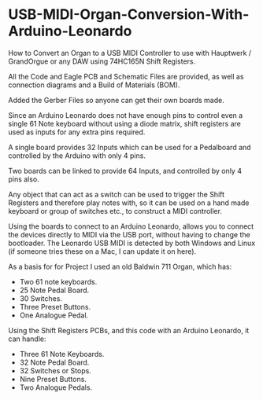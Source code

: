 # USB-MIDI-Organ-Conversion-With-Arduino-Leonardo
How to Convert an Organ to a USB MIDI Controller to use with Hauptwerk / GrandOrgue or any DAW using 74HC165N Shift Registers.

All the Code and Eagle PCB and Schematic Files are provided, as well as connection diagrams and a Build of Materials (BOM).

Added the Gerber Files so anyone can get their own boards made.

Since an Arduino Leonardo does not have enough pins to control even a single 61 Note keyboard without using a diode matrix, shift registers are used as inputs for any extra pins required. 

A single board provides 32 Inputs which can be used for a Pedalboard and controlled by the Arduino with only 4 pins. 

Two boards can be linked to provide 64 Inputs, and controlled by only 4 pins also. 

Any object that can act as a switch can be used to trigger the Shift Registers and therefore play notes with, so it can be used on a hand made keyboard or group of switches etc., to construct a MIDI controller.

Using the boards to connect to an Arduino Leonardo, allows you to connect the devices directly to MIDI via the USB port, without having to change the bootloader. The Leonardo USB MIDI is detected by both Windows and Linux (if someone tries these on a Mac, I can update it on here). 

As a basis for for Project I used an old Baldwin 711 Organ, which has:
- Two 61 note keyboards.
- 25 Note Pedal Board.
- 30 Switches.
- Three Preset Buttons.
- One Analogue Pedal.

Using the Shift Registers PCBs, and this code with an Arduino Leonardo, it can handle:
 - Three 61 Note Keyboards.
 - 32 Note Pedal Board.
 - 32 Switches or Stops.
 - Nine Preset Buttons.
 - Two Analogue Pedals.
